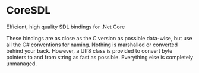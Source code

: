 # CoreSDL
Efficient, high quality SDL bindings for .Net Core

These bindings are as close as the C version as possible data-wise, but use all the C# conventions for naming. Nothing is marshalled or converted behind your back. However, a Utf8 class is provided to convert byte pointers to and from string as fast as possible. Everything else is completely unmanaged.
